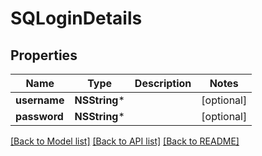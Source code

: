 # SQLoginDetails

## Properties
Name | Type | Description | Notes
------------ | ------------- | ------------- | -------------
**username** | **NSString*** |  | [optional] 
**password** | **NSString*** |  | [optional] 

[[Back to Model list]](../README.md#documentation-for-models) [[Back to API list]](../README.md#documentation-for-api-endpoints) [[Back to README]](../README.md)


